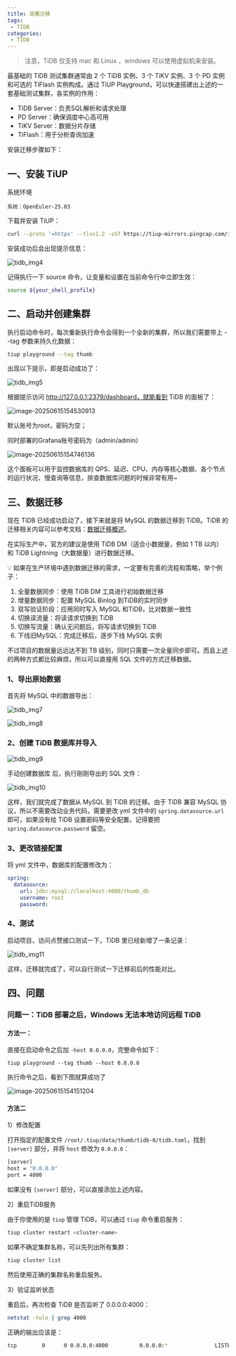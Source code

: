 ```yaml
---
title: 部署迁移
tags:
 - TIDB
categories: 
 - TIDB
---
```




> 注意，TiDB 仅支持 mac 和 Linux ，windows 可以使用虚拟机来安装。

最基础的 TiDB 测试集群通常由 2 个 TiDB 实例、3 个 TiKV 实例、3 个 PD 实例和可选的 TiFlash 实例构成。通过 TiUP Playground，可以快速搭建出上述的一套基础测试集群，各实例的作用：

- TiDB Server：负责SQL解析和请求处理
- PD Server：确保调度中心高可用
- TiKV Server：数据分片存储
- TiFlash：用于分析查询加速

安装迁移步骤如下：

## 一、安装 TiUP

系统环境

~~~
系统：OpenEuler-25.03
~~~

下载并安装 TiUP：

~~~sh
curl --proto '=https' --tlsv1.2 -sSf https://tiup-mirrors.pingcap.com/install.sh | sh
~~~

安装成功后会出现提示信息：

![tidb_img4](2_部署迁移.assets/tidb_img4.png)

记得执行一下 source 命令，让变量和设置在当前命令行中立即生效：

```Bash
source ${your_shell_profile}
```

## 二、启动并创建集群

执行启动命令时，每次重新执行命令会得到一个全新的集群，所以我们需要带上 --tag 参数来持久化数据：

```Bash
tiup playground --tag thumb
```

出现以下提示，即是启动成功了：

![tidb_img5](2_部署迁移.assets/tidb_img5.png)

根据提示访问 http://127.0.0.1:2379/dashboard，就能看到 TiDB 的面板了：

![image-20250615154530913](2_部署迁移.assets/image-20250615154530913.png)

默认账号为root，密码为空；

同时部署的Grafana账号密码为（admin/admin）

![image-20250615154746136](2_部署迁移.assets/image-20250615154746136.png)

这个面板可以用于监控数据库的 QPS、延迟、CPU、内存等核心数据、各个节点的运行状况、慢查询等信息，排查数据库问题的时候非常有用~

## 三、数据迁移

现在 TiDB 已经成功启动了，接下来就是将 MySQL 的数据迁移到 TiDB。TiDB 的迁移相关内容可以参考文档：[数据迁移概述](https://docs.pingcap.com/zh/tidb/stable/migration-overview/)。

在实际生产中，官方的建议是使用 TiDB DM（适合小数据量，例如 1 TB 以内）和 TiDB Lightning（大数据量）进行数据迁移。

💡 如果在生产环境中遇到数据迁移的需求，一定要有完善的流程和策略，举个例子：

1. 全量数据同步：使用 TiDB DM 工具进行初始数据迁移
2. 增量数据同步：配置 MySQL Binlog 到TiDB的实时同步
3. 双写验证阶段：应用同时写入 MySQL 和TiDB，比对数据一致性
4. 切换读流量：将读请求切换到 TiDB
5. 切换写流量：确认无问题后，将写请求切换到 TiDB
6. 下线旧MySQL：完成迁移后，逐步下线 MySQL 实例

不过项目的数据量远远达不到 TB 级别，同时只需要一次全量同步即可。而且上述的两种方式都比较麻烦，所以可以直接用 SQL 文件的方式迁移数据。

### 1、导出原始数据

首先将 MySQL 中的数据导出：

![tidb_img7](2_部署迁移.assets/tidb_img7.png)

![tidb_img8](2_部署迁移.assets/tidb_img8.png)

### 2、创建 TiDB 数据库并导入

![tidb_img9](2_部署迁移.assets/tidb_img9.png)

手动创建数据库 后，执行刚刚导出的 SQL 文件：

![tidb_img10](2_部署迁移.assets/tidb_img10.png)

这样，我们就完成了数据从 MySQL 到 TiDB 的迁移。由于 TiDB 兼容 MySQL 协议，所以不需要改动业务代码，需要更改 yml 文件中的 `spring.datasource.url` 即可，如果没有给 TiDB 设置密码等安全配置，记得要把 `spring.datasource.password` 留空。

### 3、更改链接配置

将 yml 文件中，数据库的配置修改为：

```YAML
spring:  
  datasource:  
    url: jdbc:mysql://localhost:4000/thumb_db  
    username: root  
    password:
```

### 4、测试

启动项目，访问点赞接口测试一下，TiDB 里已经新增了一条记录：

![tidb_img11](2_部署迁移.assets/tidb_img11.png)

这样，迁移就完成了，可以自行测试一下迁移前后的性能对比。

## 四、问题

### 问题一：TiDB 部署之后，Windows 无法本地访问远程 TiDB

#### 方法一：

直接在启动命令之后加 `-host 0.0.0.0`，完整命令如下：

~~~
tiup playground --tag thumb --host 0.0.0.0
~~~

执行命令之后，看到下图就算成功了

![image-20250615154151204](2_部署迁移.assets/image-20250615154151204.png)

#### 方法二

1）修改配置

打开指定的配置文件 `/root/.tiup/data/thumb/tidb-0/tidb.toml`，找到 `[server]` 部分，并将 `host` 修改为 `0.0.0.0`：

~~~sh
[server]
host = "0.0.0.0"
port = 4000
~~~

如果没有 `[server]` 部分，可以直接添加上述内容。

2）重启TiDB服务

由于你使用的是 `tiup` 管理 TiDB，可以通过 `tiup` 命令重启服务：

```sh
tiup cluster restart <cluster-name>
```

如果不确定集群名称，可以先列出所有集群：

```sh
tiup cluster list
```

然后使用正确的集群名称重启服务。

3）验证监听状态

重启后，再次检查 TiDB 是否监听了 0.0.0.0:4000：

~~~sh
netstat -tuln | grep 4000
~~~

正确的输出应该是：

~~~sh
tcp        0      0 0.0.0.0:4000          0.0.0.0:*               LISTEN
~~~

